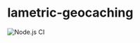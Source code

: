 # lametric-geocaching

![Node.js CI](https://github.com/erard22/lametric-geocaching/workflows/Node.js%20CI/badge.svg)

